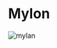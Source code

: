 # Mylon
![mylan](https://user-images.githubusercontent.com/74536417/111288442-317f1700-866a-11eb-970e-8dcf659a7a62.png)
